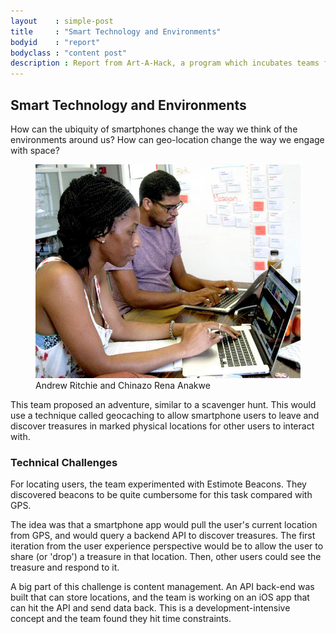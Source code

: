 ```yaml
---
layout    : simple-post
title     : "Smart Technology and Environments"
bodyid    : "report"
bodyclass : "content post"
description : Report from Art-A-Hack, a program which incubates teams from a variety of disciplines including art, technology, hardware and software development, design, immersive environments, music, theater, animation, social justice and interactivity, to collaboratively create something new.
---
```


<h2>Smart Technology and Environments</h2>

How can the ubiquity of smartphones change the way we think of the environments around us? How can geo-location change the way we engage with space?

<figure>
	<img src="/images/reports/summer-2014/8.jpg" alt="Andrew Ritchie and Chinazo Rena Anakwe" />
	<figcaption>
		Andrew Ritchie and Chinazo Rena Anakwe
	</figcaption>
</figure>

This team proposed an adventure, similar to a scavenger hunt. This would use a technique called geocaching to allow smartphone users to leave and discover treasures in marked physical locations for other users to interact with.

<h3>Technical Challenges</h3>

For locating users, the team experimented with Estimote Beacons. They discovered beacons to be quite cumbersome for this task compared with GPS.

The idea was that a smartphone app would pull the user's current location from GPS, and would query a backend API to discover treasures. The first iteration from the user experience perspective would be to allow the user to share (or 'drop') a treasure in that location. Then, other users could see the treasure and respond to it.

A big part of this challenge is content management. An API back-end was built that can store locations, and the team is working on an iOS app that can hit the API and send data back. This is a development-intensive concept and the team found they hit time constraints.